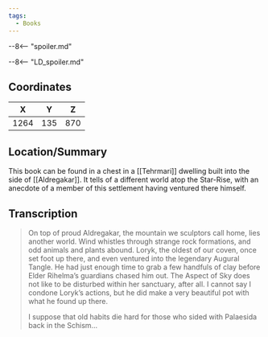 ```yaml
---
tags:
  - Books
---
```


--8<-- "spoiler.md"

--8<-- "LD_spoiler.md"

## Coordinates
| **X** | **Y** | **Z** |
| :---: | :---: | :---: |
| 1264  |  135  |  870  |

## Location/Summary
This book can be found in a chest in a [[Tehrmari]] dwelling built into the side of [[Aldregakar]]. It tells of a different world atop the Star-Rise, with an anecdote of a member of this settlement having ventured there himself.

## Transcription
> On top of proud Aldregakar, the mountain we sculptors call home, lies another world. Wind whistles through strange rock formations, and odd animals and plants abound. Loryk, the oldest of our coven, once set foot up there, and even ventured into the legendary Augural Tangle. He had just enough time to grab a few handfuls of clay before Elder Rihelma’s guardians chased him out. The Aspect of Sky does not like to be disturbed within her sanctuary, after all. I cannot say I condone Loryk’s actions, but he did make a very beautiful pot with what he found up there.
>
> I suppose that old habits die hard for those who sided with Palaesida back in the Schism…

